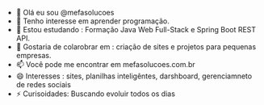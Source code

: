 - 👋 Olá eu sou @mefasolucoes
- 👀 Tenho interesse em aprender programação. 
- 🌱 Estou estudando  :  Formação Java Web Full-Stack e Spring Boot REST API.
- 💞️ Gostaria de colarobrar em : criação de sites e projetos para pequenas empresas.
- 📫 Você pode me encontrar em  mefasolucoes.com.br
- 😄 Interesses : sites, planilhas inteligêntes, darshboard, gerenciamneto de redes sociais
- ⚡ Curisoidades: Buscando evoluir todos os dias

<!---
mefasolucoes/mefasolucoes is a ✨ special ✨ repository because its `README.md` (this file) appears on your GitHub profile.
You can click the Preview link to take a look at your changes.
--->
